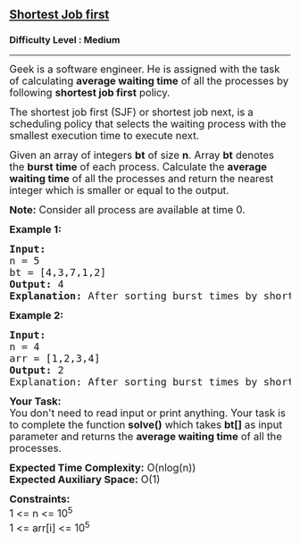 <h2><a href="https://www.geeksforgeeks.org/problems/shortest-job-first/1?page=4&difficulty=Medium&status=solved&sprint=e06df73d8fa20f9e0b7b591b61653273&sortBy=submissions">Shortest Job first</a></h2><h3>Difficulty Level : Medium</h3><hr><div class="problems_problem_content__Xm_eO"><p><span style="font-size: 18px;">Geek is a software engineer. He is assigned with the task of calculating <strong>average waiting time</strong> of all the processes by following <strong>shortest job first</strong> policy.</span></p>
<p><span style="font-size: 18px;">The shortest job first (SJF) or shortest job next, is a scheduling policy that selects the waiting process with the smallest execution time to execute next.</span></p>
<p><span style="font-size: 18px;">Given an array of integers <strong>bt</strong> of size <strong>n</strong>. Array <strong>bt</strong> denotes the <strong>burst time</strong> of each process. Calculate the <strong>average waiting time</strong> of all the processes and return the&nbsp;nearest integer which is smaller or equal to the output.</span></p>
<p><span style="font-size: 18px;"><strong>Note:</strong> Consider all process are available at time 0.</span></p>
<p><span style="font-size: 18px;"><strong>Example 1:</strong></span></p>
<pre><span style="font-size: 18px;"><strong>Input:</strong>
n = 5
bt = [4,3,7,1,2]
<strong>Output: </strong>4
<strong>Explanation:</strong> After sorting burst times by shortest job policy, calculated average waiting time is 4.</span></pre>
<p><span style="font-size: 18px;"><strong>Example 2:</strong></span></p>
<pre><span style="font-size: 18px;"><strong>Input:</strong>
n = 4
arr = [1,2,3,4]
<strong>Output: </strong>2
Explanation: After sorting burst times by shortest job policy, calculated average waiting time is 2.</span>
</pre>
<p><span style="font-size: 18px;"><strong>Your Task:</strong><br>You don't need to read input or print anything. Your task is to complete the function <strong>solve()</strong> which takes <strong>bt</strong><strong>[]</strong>&nbsp;as input parameter&nbsp;and returns the <strong>average waiting time</strong>&nbsp;of all the processes.</span></p>
<p><span style="font-size: 18px;"><strong>Expected Time Complexity:</strong> O(nlog(n))<br><strong>Expected Auxiliary Space:</strong> O(1)</span></p>
<p><span style="font-size: 18px;"><strong>Constraints:</strong><br>1 &lt;= n &lt;= 10<sup>5</sup></span><br><span style="font-size: 18px;">1 &lt;= arr[i] &lt;= 10<sup>5</sup></span></p></div>